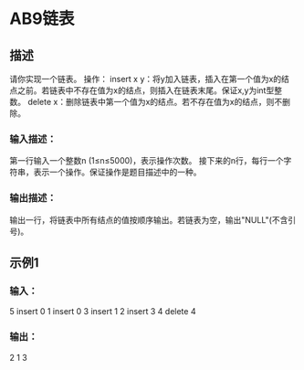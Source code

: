 # AB9链表
## 描述
请你实现一个链表。
操作：
insert x y：将y加入链表，插入在第一个值为x的结点之前。若链表中不存在值为x的结点，则插入在链表末尾。保证x,y为int型整数。
delete x：删除链表中第一个值为x的结点。若不存在值为x的结点，则不删除。
### 输入描述：
第一行输入一个整数n (1≤n≤5000)，表示操作次数。
接下来的n行，每行一个字符串，表示一个操作。保证操作是题目描述中的一种。
### 输出描述：
输出一行，将链表中所有结点的值按顺序输出。若链表为空，输出"NULL"(不含引号)。
## 示例1
### 输入：
5
insert 0 1
insert 0 3
insert 1 2
insert 3 4
delete 4
### 输出：
2 1 3